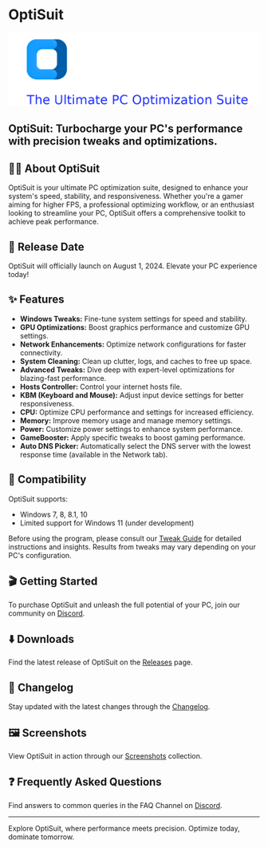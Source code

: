 # OptiSuit

![OptiSuit Logo](Images/Logo.png)

## OptiSuit: Turbocharge your PC's performance with precision tweaks and optimizations.

## 🤷‍♂️ About OptiSuit

OptiSuit is your ultimate PC optimization suite, designed to enhance your system's speed, stability, and responsiveness. Whether you're a gamer aiming for higher FPS, a professional optimizing workflow, or an enthusiast looking to streamline your PC, OptiSuit offers a comprehensive toolkit to achieve peak performance.

## 📅 Release Date

OptiSuit will officially launch on August 1, 2024. Elevate your PC experience today!

## ✨ Features

- **Windows Tweaks:** Fine-tune system settings for speed and stability.
- **GPU Optimizations:** Boost graphics performance and customize GPU settings.
- **Network Enhancements:** Optimize network configurations for faster connectivity.
- **System Cleaning:** Clean up clutter, logs, and caches to free up space.
- **Advanced Tweaks:** Dive deep with expert-level optimizations for blazing-fast performance.
- **Hosts Controller:** Control your internet hosts file.
- **KBM (Keyboard and Mouse):** Adjust input device settings for better responsiveness.
- **CPU:** Optimize CPU performance and settings for increased efficiency.
- **Memory:** Improve memory usage and manage memory settings.
- **Power:** Customize power settings to enhance system performance.
- **GameBooster:** Apply specific tweaks to boost gaming performance.
- **Auto DNS Picker:** Automatically select the DNS server with the lowest response time (available in the Network tab).

## 🧩 Compatibility

OptiSuit supports:
- Windows 7, 8, 8.1, 10
- Limited support for Windows 11 (under development)

Before using the program, please consult our [Tweak Guide](tweak-guide.md) for detailed instructions and insights. Results from tweaks may vary depending on your PC's configuration.

## 🎬 Getting Started

To purchase OptiSuit and unleash the full potential of your PC, join our community on [Discord](https://discord.gg/AVQuxh8kRD).

## ⬇️ Downloads

Find the latest release of OptiSuit on the [Releases](https://github.com/0xVirtu4l/Optisuit/releases) page.

## 📰 Changelog

Stay updated with the latest changes through the [Changelog](changelog.md).

## 🖼️ Screenshots

View OptiSuit in action through our [Screenshots](images.md) collection.

## ❓ Frequently Asked Questions

Find answers to common queries in the FAQ Channel on [Discord](https://discord.gg/AVQuxh8kRD).

---

Explore OptiSuit, where performance meets precision. Optimize today, dominate tomorrow.
